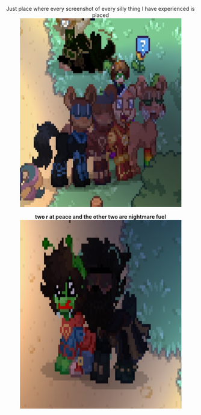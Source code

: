 <p align=center </p>
Just  place where every screenshot of every silly thing I have experienced is placed
  <b> </b>
<b> </br>
<img width="429" height="500" alt="baldies" src="Screenshot_2025-08-22-21-08-11-57_6b389ff4d97f38efc4be9d8728ed2f56.jpg" />
<p align=center </p>
two r at peace and the other two are nightmare fuel
<b> </b>
<b> </br>
<img width="429" height="500" alt="terrorizing andrej" src="Screenshot_2025-08-25-16-18-29-14_6b389ff4d97f38efc4be9d8728ed2f56.jpg" />
